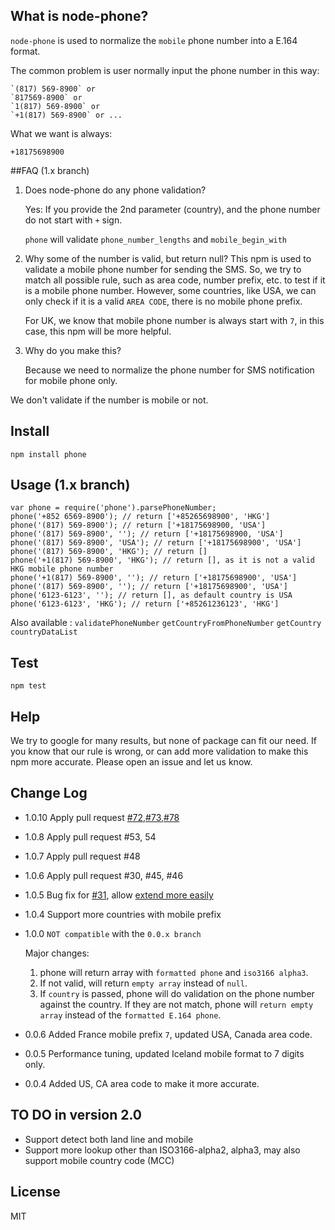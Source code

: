 ## What is node-phone?

`node-phone` is used to normalize the `mobile` phone number into a E.164 format.

The common problem is user normally input the phone number in this way:

```
`(817) 569-8900` or
`817569-8900` or
`1(817) 569-8900` or
`+1(817) 569-8900` or ...
```

What we want is always:

```
+18175698900
```

##FAQ (1.x branch)

1. Does node-phone do any phone validation?

   Yes: If you provide the 2nd parameter (country), and the phone number do not start with `+` sign.

   `phone` will validate `phone_number_lengths` and `mobile_begin_with`

2. Why some of the number is valid, but return null?
   This npm is used to validate a mobile phone number for sending the SMS.
   So, we try to match all possible rule, such as area code, number prefix, etc. to test if it is a mobile phone number.
   However, some countries, like USA, we can only check if it is a valid `AREA CODE`, there is no mobile phone prefix.

   For UK, we know that mobile phone number is always start with `7`, in this case, this npm will be more helpful.

3. Why do you make this?

   Because we need to normalize the phone number for SMS notification for mobile phone only.

We don't validate if the number is mobile or not.

## Install

```
npm install phone
```

## Usage (1.x branch)

```
var phone = require('phone').parsePhoneNumber;
phone('+852 6569-8900'); // return ['+85265698900', 'HKG']
phone('(817) 569-8900'); // return ['+18175698900, 'USA']
phone('(817) 569-8900', ''); // return ['+18175698900, 'USA']
phone('(817) 569-8900', 'USA'); // return ['+18175698900', 'USA']
phone('(817) 569-8900', 'HKG'); // return []
phone('+1(817) 569-8900', 'HKG'); // return [], as it is not a valid HKG mobile phone number
phone('+1(817) 569-8900', ''); // return ['+18175698900', 'USA']
phone('(817) 569-8900', ''); // return ['+18175698900', 'USA']
phone('6123-6123', ''); // return [], as default country is USA
phone('6123-6123', 'HKG'); // return ['+85261236123', 'HKG']
```

Also available :
`validatePhoneNumber`
`getCountryFromPhoneNumber`
`getCountry`
`countryDataList`

## Test

```
npm test
```

## Help

We try to google for many results, but none of package can fit our need.
If you know that our rule is wrong, or can add more validation to make this npm more accurate.
Please open an issue and let us know.

## Change Log

* 1.0.10 Apply pull request [#72](https://github.com/AfterShip/phone/pull/78),[#73](https://github.com/AfterShip/phone/pull/73),[#78](https://github.com/AfterShip/phone/pull/78)

* 1.0.8 Apply pull request #53, 54

* 1.0.7 Apply pull request #48

* 1.0.6 Apply pull request #30, #45, #46

* 1.0.5 Bug fix for [#31](https://github.com/AfterShip/node-phone/issues/31), allow [extend more easily](https://github.com/AfterShip/node-phone/issues/32)

* 1.0.4 Support more countries with mobile prefix

* 1.0.0 `NOT compatible` with the `0.0.x branch`

  Major changes:

  1. phone will return array with `formatted phone` and `iso3166 alpha3`.
  2. If not valid, will return `empty array` instead of `null`.
  3. If `country` is passed, phone will do validation on the phone number against the country.
     If they are not match, phone will `return empty array` instead of the `formatted E.164 phone`.

* 0.0.6 Added France mobile prefix `7`, updated USA, Canada area code.
* 0.0.5 Performance tuning, updated Iceland mobile format to 7 digits only.
* 0.0.4 Added US, CA area code to make it more accurate.

## TO DO in version 2.0

* Support detect both land line and mobile
* Support more lookup other than ISO3166-alpha2, alpha3, may also support mobile country code (MCC)

## License

MIT
